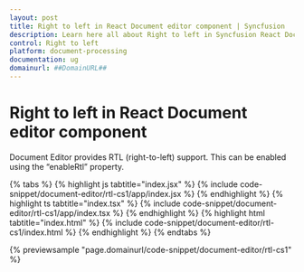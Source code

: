 ```yaml
---
layout: post
title: Right to left in React Document editor component | Syncfusion
description: Learn here all about Right to left in Syncfusion React Document editor component of Syncfusion Essential JS 2 and more.
control: Right to left 
platform: document-processing
documentation: ug
domainurl: ##DomainURL##
---
```


# Right to left in React Document editor component

Document Editor provides RTL (right-to-left) support. This can be enabled using the “enableRtl” property.

{% tabs %}
{% highlight js tabtitle="index.jsx" %}
{% include code-snippet/document-editor/rtl-cs1/app/index.jsx %}
{% endhighlight %}
{% highlight ts tabtitle="index.tsx" %}
{% include code-snippet/document-editor/rtl-cs1/app/index.tsx %}
{% endhighlight %}
{% highlight html tabtitle="index.html" %}
{% include code-snippet/document-editor/rtl-cs1/index.html %}
{% endhighlight %}
{% endtabs %}
        
{% previewsample "page.domainurl/code-snippet/document-editor/rtl-cs1" %}